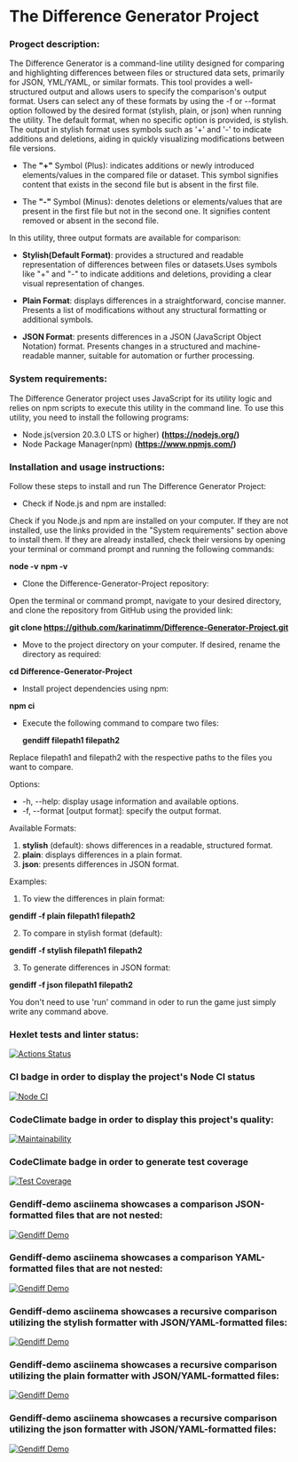 # The Difference Generator Project

### Progect description:

The Difference Generator is a command-line utility designed for comparing and highlighting differences between files or structured data sets, primarily for JSON, YML/YAML, or similar formats. This tool provides a well-structured output and allows users to specify the comparison's output format. Users can select any of these formats by using the -f or --format option followed by the desired format (stylish, plain, or json) when running the utility. The default format, when no specific option is provided, is stylish. The output in stylish format uses symbols such as '+' and '-' to indicate additions and deletions, aiding in quickly visualizing modifications between file versions.

- The **"+"** Symbol (Plus): indicates additions or newly introduced elements/values in the compared file or dataset. This symbol signifies content that exists in the second file but is absent in the first file.

- The **"-"** Symbol (Minus): denotes deletions or elements/values that are present in the first file but not in the second one. It signifies content removed or absent in the second file.

In this utility, three output formats are available for comparison:

- **Stylish(Default Format)**: provides a structured and readable representation of differences between files or datasets.Uses symbols like "+" and "-" to indicate additions and deletions, providing a clear visual representation of changes.

- **Plain Format**: displays differences in a straightforward, concise manner. Presents a list of modifications without any structural formatting or additional symbols.

- **JSON Format**: presents differences in a JSON (JavaScript Object Notation) format. Presents changes in a structured and machine-readable manner, suitable for automation or further processing.

### System requirements:

The Difference Generator project uses JavaScript for its utility logic and relies on npm scripts to execute this utility in the command line. To use this utility, you need to install the following programs:

- Node.js(version 20.3.0 LTS or higher) **(https://nodejs.org/)**
- Node Package Manager(npm) **(https://www.npmjs.com/)**

### Installation and usage instructions:

Follow these steps to install and run The Difference Generator Project:

- Check if Node.js and npm are installed:

Check if you Node.js and npm are installed on your computer. If they are not installed, use the links provided in the "System requirements" section above to install them. If they are already installed, check their versions by opening your terminal or command prompt and running the following commands:

**node -v**
**npm -v**

- Clone the Difference-Generator-Project repository:

Open the terminal or command prompt, navigate to your desired directory, and clone the repository from GitHub using the provided link:

**git clone https://github.com/karinatimm/Difference-Generator-Project.git**

- Move to the project directory on your computer. If desired, rename the directory as required:

**cd Difference-Generator-Project**

- Install project dependencies using npm:

**npm ci**

- Execute the following command to compare two files:

  **gendiff filepath1 filepath2**

Replace filepath1 and filepath2 with the respective paths to the files you want to compare.

Options:

- -h, --help: display usage information and available options.
- -f, --format [output format]: specify the output format.

Available Formats:

1. **stylish** (default): shows differences in a readable, structured format.
2. **plain**: displays differences in a plain format.
3. **json**: presents differences in JSON format.

Examples:

1. To view the differences in plain format:

**gendiff -f plain filepath1 filepath2**

2. To compare in stylish format (default):

**gendiff -f stylish filepath1 filepath2**

3. To generate differences in JSON format:

**gendiff -f json filepath1 filepath2**

You don't need to use 'run' command in oder to run the game just simply write any command above.

### Hexlet tests and linter status:

[![Actions Status](https://github.com/karinatimm/Difference-Generator-Project/actions/workflows/hexlet-check.yml/badge.svg)](https://github.com/karinatimm/Difference-Generator-Project/actions)

### CI badge in order to display the project's Node CI status

[![Node CI](https://github.com/karinatimm/Difference-Generator-Project/actions/workflows/nodejs.yml/badge.svg)](https://github.com/karinatimm/Difference-Generator-Project/actions/workflows/nodejs.yml)

### CodeClimate badge in order to display this project's quality:

[![Maintainability](https://api.codeclimate.com/v1/badges/bbd8041d000f45e24385/maintainability)](https://codeclimate.com/github/karinatimm/Difference-Generator-Project/maintainability)

### CodeClimate badge in order to generate test coverage

[![Test Coverage](https://api.codeclimate.com/v1/badges/bbd8041d000f45e24385/test_coverage)](https://codeclimate.com/github/karinatimm/Difference-Generator-Project/test_coverage)

### Gendiff-demo asciinema showcases a comparison JSON-formatted files that are not nested:

[![Gendiff Demo](https://asciinema.org/a/8u7yfS1T1uHkRHLrAmKzTCtle.svg)](https://asciinema.org/a/8u7yfS1T1uHkRHLrAmKzTCtle)

### Gendiff-demo asciinema showcases a comparison YAML-formatted files that are not nested:

[![Gendiff Demo](https://asciinema.org/a/nNq5N7FPEQF5OLdgcupQGOc8B.svg)](https://asciinema.org/a/nNq5N7FPEQF5OLdgcupQGOc8B)

### Gendiff-demo asciinema showcases a recursive comparison utilizing the stylish formatter with JSON/YAML-formatted files:

[![Gendiff Demo](https://asciinema.org/a/T7A5kmQyZrJJ54UEyW6QEJBpa.svg)](https://asciinema.org/a/T7A5kmQyZrJJ54UEyW6QEJBpa)

### Gendiff-demo asciinema showcases a recursive comparison utilizing the plain formatter with JSON/YAML-formatted files:

[![Gendiff Demo](https://asciinema.org/a/h6Z5kUiUTDwn8Q4oV48mu6eF.svg)](https://asciinema.org/a/h6Z5kUiUTDwn8Q4oV48mu6eF)

### Gendiff-demo asciinema showcases a recursive comparison utilizing the json formatter with JSON/YAML-formatted files:

[![Gendiff Demo](https://asciinema.org/a/yowIGtFZS6R4EcQOPuFdzaB11.svg)](https://asciinema.org/a/yowIGtFZS6R4EcQOPuFdzaB11)
